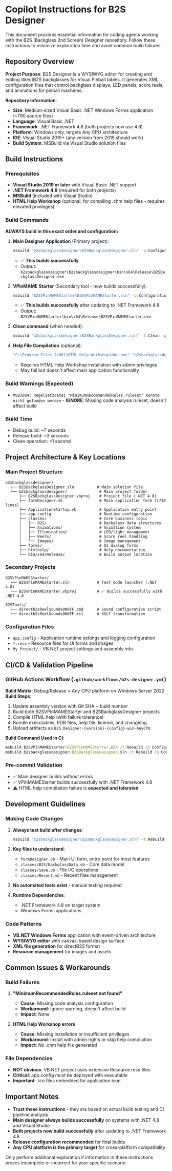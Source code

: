 # Copilot Instructions for B2S Designer

This document provides essential information for coding agents working with the B2S (Backglass 2nd Screen) Designer repository. Follow these instructions to minimize exploration time and avoid common build failures.

## Repository Overview

**Project Purpose**: B2S Designer is a WYSIWYG editor for creating and editing directB2S backglasses for Visual Pinball tables. It generates XML configuration files that control backglass displays, LED panels, score reels, and animations for pinball machines.

**Repository Information**:
- **Size**: Medium-sized Visual Basic .NET Windows Forms application (~790 source files)
- **Language**: Visual Basic .NET  
- **Framework**: .NET Framework 4.8 (both projects now use 4.8)
- **Platform**: Windows only, targets Any CPU architecture
- **IDE**: Visual Studio 2019+ (any version from 2019 should work)
- **Build System**: MSBuild via Visual Studio solution files

## Build Instructions

### Prerequisites
- **Visual Studio 2019 or later** with Visual Basic .NET support
- **.NET Framework 4.8** (required for both projects)
- **MSBuild** (included with Visual Studio)
- **HTML Help Workshop** (optional, for compiling .chm help files - requires elevated privileges)

### Build Commands

**ALWAYS build in this exact order and configuration:**

1. **Main Designer Application** (Primary project):
   ```cmd
   msbuild "b2sbackglassdesigner\B2SBackglassDesigner.sln" -p:Configuration=Release "/p:Platform=Any CPU"
   ```
   - ✅ **This builds successfully** 
   - Output: `b2sbackglassdesigner\b2sbackglassdesigner\bin\x64\Release\B2SBackglassDesigner.exe`

2. **VPinMAME Starter** (Secondary tool - now builds successfully):
   ```cmd  
   msbuild "B2SVPinMAMEStarter\B2SVPinMAMEStarter.sln" -p:Configuration=Release "/p:Platform=Any CPU"
   ```
   - ✅ **This builds successfully** after updating to .NET Framework 4.8
   - Output: `B2SVPinMAMEStarter\bin\x64\Release\B2SVPinMAMEStarter.exe`

3. **Clean command** (when needed):
   ```cmd
   msbuild "b2sbackglassdesigner\B2SBackglassDesigner.sln" -t:Clean -p:Configuration=Release "/p:Platform=Any CPU"
   ```

4. **Help File Compilation** (optional):
   ```cmd
   "C:\Program Files (x86)\HTML Help Workshop\hhc.exe" "b2sbackglassdesigner\b2sbackglassdesigner\htmlhelp\B2SBackglassDesigner.hhp"
   ```
   - Requires HTML Help Workshop installation with admin privileges
   - May fail but doesn't affect main application functionality

### Build Warnings (Expected)
- `MSB3884: Regelsatzdatei "MinimumRecommendedRules.ruleset" konnte nicht gefunden werden` - **IGNORE**: Missing code analysis ruleset, doesn't affect build

### Build Time
- Debug build: ~7 seconds
- Release build: ~3 seconds  
- Clean operation: <1 second

## Project Architecture & Key Locations

### Main Project Structure
```
b2sbackglassdesigner/
  ├── B2SBackglassDesigner.sln          # Main solution file
  └── b2sbackglassdesigner/              # Main project folder  
      ├── B2SBackglassDesigner.vbproj    # Project file (.NET 4.8)
      ├── formDesigner.vb                # Main application form (1710 lines)
      ├── ApplicationStartup.vb          # Application entry point
      ├── app.config                     # Runtime configuration
      ├── classes/                       # Core business logic
      │   ├── B2S/                       # Backglass data structures
      │   ├── Animations/                # Animation system  
      │   ├── Illumination/              # LED/light management
      │   ├── Reels/                     # Score reel handling
      │   └── Images/                    # Image management
      ├── forms/                         # UI dialog forms
      ├── htmlhelp/                      # Help documentation
      └── bin/x64/Release/               # Build output location
```

### Secondary Projects
```
B2SVPinMAMEStarter/
  ├── B2SVPinMAMEStarter.sln            # Test mode launcher (.NET 4.8)
  └── B2SVPinMAMEStarter.vbproj         # ✅ Builds successfully with .NET 4.8

B2STools/
  ├── directb2sReelSoundsONOFF.cmd      # Sound configuration script
  └── directb2sReelSoundsONOFF.xsl      # XSLT transformation
```

### Configuration Files
- `app.config` - Application runtime settings and logging configuration
- `*.resx` - Resource files for UI forms and images
- `My Project/` - VB.NET project settings and assembly info

## CI/CD & Validation Pipeline

### GitHub Actions Workflow (`.github/workflows/b2s-designer.yml`)
**Build Matrix**: Debug/Release × Any CPU platform on Windows Server 2022
**Build Steps**:
1. Update assembly version with Git SHA + build number
2. Build both B2SVPinMAMEStarter and B2SBackglassDesigner projects
3. Compile HTML help (with failure tolerance)
4. Bundle executables, PDB files, help file, license, and changelog
5. Upload artifacts as `B2S.Designer-{version}-{config}-win-AnyCPU`

**Build Command Used in CI**:
```cmd
msbuild B2SVPinMAMEStarter/B2SVPinMAMEStarter.sln /t:Rebuild /p:Configuration=Release "/p:Platform=Any CPU"
msbuild b2sbackglassdesigner/B2SBackglassDesigner.sln /t:Rebuild /p:Configuration=Release "/p:Platform=Any CPU"
```

### Pre-commit Validation
- ✅ Main designer builds without errors
- ✅ VPinMAMEStarter builds successfully with .NET Framework 4.8
- ⚠️ HTML help compilation failure is **expected and tolerated**

## Development Guidelines

### Making Code Changes
1. **Always test build after changes**:
   ```cmd
   msbuild "b2sbackglassdesigner\B2SBackglassDesigner.sln" -t:Rebuild -p:Configuration=Release "/p:Platform=Any CPU"
   ```

2. **Key files to understand**:
   - `formDesigner.vb` - Main UI form, entry point for most features
   - `classes/B2S/BackglassData.vb` - Core data model
   - `classes/Save.vb` - File I/O operations
   - `classes/Recent.vb` - Recent files management

3. **No automated tests exist** - manual testing required

4. **Runtime Dependencies**: 
   - .NET Framework 4.8 on target system
   - Windows Forms applications

### Code Patterns
- **VB.NET Windows Forms** application with event-driven architecture
- **WYSIWYG editor** with canvas-based design surface
- **XML file generation** for directB2S format
- **Resource management** for images and assets

## Common Issues & Workarounds

### Build Failures
1. **"MinimumRecommendedRules.ruleset not found"**
   - **Cause**: Missing code analysis configuration
   - **Workaround**: Ignore warning, doesn't affect build
   - **Impact**: None

2. **HTML Help Workshop errors**
   - **Cause**: Missing installation or insufficient privileges  
   - **Workaround**: Install with admin rights or skip help compilation
   - **Impact**: No .chm help file generated

### File Dependencies
- **NOT obvious**: VB.NET project uses extensive Resource.resx files
- **Critical**: app.config must be deployed with executable
- **Important**: .ico files embedded for application icon

## Important Notes

- **Trust these instructions** - they are based on actual build testing and CI pipeline analysis
- **Main designer always builds successfully** on systems with .NET 4.8 and Visual Studio
- **Both projects now build successfully** after updating to .NET Framework 4.8
- **Release configuration recommended** for final builds  
- **Any CPU platform is the primary target** for cross-platform compatibility

Only perform additional exploration if information in these instructions proves incomplete or incorrect for your specific scenario.
